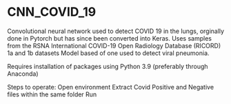 # CNN_COVID_19
 Convolutional neural network used to detect COVID 19 in the lungs, orginally done in Pytorch but has since been converted into Keras.
 Uses samples from the RSNA International COVID-19 Open Radiology Database (RICORD) 1a and 1b datasets
 Model based of one used to detect viral pneumonia.
 
 Requires installation of packages using Python 3.9 (preferably through Anaconda)
 
 Steps to operate:
 Open environment
 Extract Covid Positive and Negative files within the same folder
 Run
